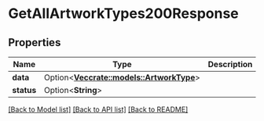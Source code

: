 # GetAllArtworkTypes200Response

## Properties

Name | Type | Description | Notes
------------ | ------------- | ------------- | -------------
**data** | Option<[**Vec<crate::models::ArtworkType>**](ArtworkType.md)> |  | [optional]
**status** | Option<**String**> |  | [optional]

[[Back to Model list]](../README.md#documentation-for-models) [[Back to API list]](../README.md#documentation-for-api-endpoints) [[Back to README]](../README.md)


